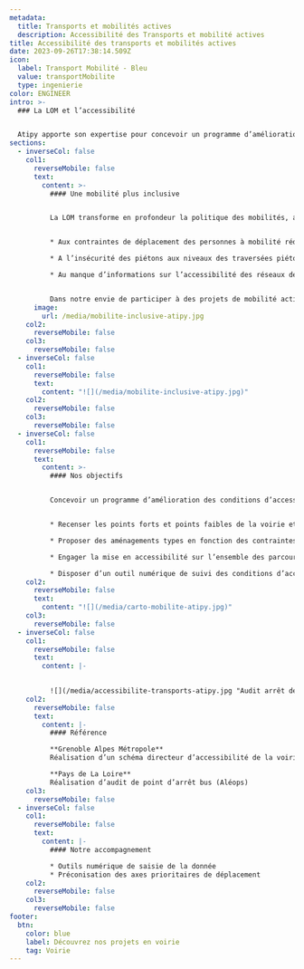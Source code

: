 ```yaml
---
metadata:
  title: Transports et mobilités actives
  description: Accessibilité des Transports et mobilité actives
title: Accessibilité des transports et mobilités actives
date: 2023-09-26T17:38:14.509Z
icon:
  label: Transport Mobilité - Bleu
  value: transportMobilite
  type: ingenierie
color: ENGINEER
intro: >-
  ### La LOM et l’accessibilité 


  Atipy apporte son expertise pour concevoir un programme d’amélioration des conditions d’accessibilité et de sécurité dans les mobilités.
sections:
  - inverseCol: false
    col1:
      reverseMobile: false
      text:
        content: >-
          #### Une mobilité plus inclusive


          La LOM transforme en profondeur la politique des mobilités, avec un objectif simple : des transports du quotidien à la fois plus faciles, moins coûteux et plus propres afin de faire face : 


          * Aux contraintes de déplacement des personnes à mobilité réduite 

          * A l’insécurité des piétons aux niveaux des traversées piétonnes et points d’arrêts de transport en commun 

          * Au manque d’informations sur l’accessibilité des réseaux de transport collectif et portions de voirie autour des arrêts de bus (200 m)


          Dans notre envie de participer à des projets de mobilité active, l’équipe d’Atipy mutualise ses compétences avec des partenaires experts en mobilité pour vous accompagner à la mise en place d’un schéma directeur des mobilités plus inclusif.
      image:
        url: /media/mobilite-inclusive-atipy.jpg
    col2:
      reverseMobile: false
    col3:
      reverseMobile: false
  - inverseCol: false
    col1:
      reverseMobile: false
      text:
        content: "![](/media/mobilite-inclusive-atipy.jpg)"
    col2:
      reverseMobile: false
    col3:
      reverseMobile: false
  - inverseCol: false
    col1:
      reverseMobile: false
      text:
        content: >-
          #### Nos objectifs


          Concevoir un programme d’amélioration des conditions d’accessibilité et de sécurité : 


          * Recenser les points forts et points faibles de la voirie et des points d’arrêts de transport en commun 

          * Proposer des aménagements types en fonction des contraintes existantes 

          * Engager la mise en accessibilité sur l’ensemble des parcours voyageurs 

          * Disposer d’un outil numérique de suivi des conditions d’accessibilité
    col2:
      reverseMobile: false
      text:
        content: "![](/media/carto-mobilite-atipy.jpg)"
    col3:
      reverseMobile: false
  - inverseCol: false
    col1:
      reverseMobile: false
      text:
        content: |-
          

          ![](/media/accessibilite-transports-atipy.jpg "Audit arrêt de bus")
    col2:
      reverseMobile: false
      text:
        content: |-
          #### Référence 

          **Grenoble Alpes Métropole** 
          Réalisation d’un schéma directeur d’accessibilité de la voirie 

          **Pays de La Loire** 
          Réalisation d’audit de point d’arrêt bus (Aléops)
    col3:
      reverseMobile: false
  - inverseCol: false
    col1:
      reverseMobile: false
      text:
        content: |-
          #### Notre accompagnement

          * Outils numérique de saisie de la donnée
          * Préconisation des axes prioritaires de déplacement
    col2:
      reverseMobile: false
    col3:
      reverseMobile: false
footer:
  btn:
    color: blue
    label: Découvrez nos projets en voirie
    tag: Voirie
---
```

